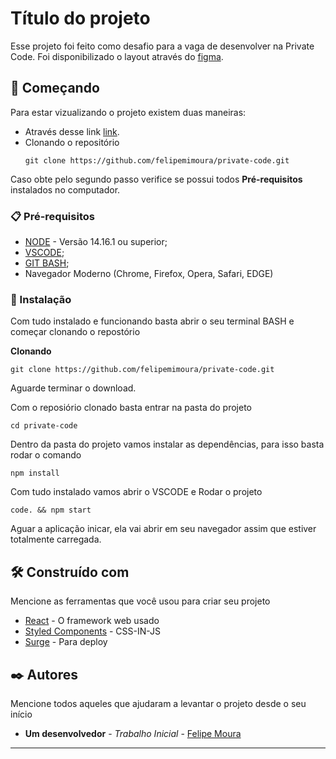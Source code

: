 # Título do projeto

Esse projeto foi feito como desafio para a vaga de desenvolver na Private Code. Foi disponibilizado o layout através do [figma](https://www.figma.com/file/vGicgynqlLBlquaHVk5yIr/Challenge-2021?node-id=0%3A1).


## 🚀 Começando

Para estar vizualizando o projeto existem duas maneiras:
- Através desse link [link](http://gentle-tooth.surge.sh/).
- Clonando o repositório 
    ```
    git clone https://github.com/felipemimoura/private-code.git
    ```

Caso obte pelo segundo passo verifice se possui todos  **Pré-requisitos** instalados no computador.

### 📋 Pré-requisitos
- [NODE](https://nodejs.org/en/) - Versão 14.16.1 ou superior;
- [VSCODE](https://code.visualstudio.com/);
- [GIT BASH](https://git-scm.com/);
- Navegador Moderno (Chrome, Firefox, Opera, Safari, EDGE)


### 🔧 Instalação

Com tudo instalado e funcionando basta abrir o seu terminal BASH e começar clonando o repostório

<b>Clonando </b>

```
git clone https://github.com/felipemimoura/private-code.git
```
Aguarde terminar o download. <br>

Com o reposiório clonado basta entrar na pasta do projeto

```
cd private-code
```
Dentro da pasta do projeto vamos instalar as dependências, para isso basta rodar o comando 
```
npm install
```
Com tudo instalado vamos abrir o VSCODE e Rodar o projeto

```
code. && npm start
```
Aguar a aplicação inicar, ela vai abrir em seu navegador assim que estiver totalmente carregada.


## 🛠️ Construído com

Mencione as ferramentas que você usou para criar seu projeto

* [React](https://pt-br.reactjs.org//) - O framework web usado
* [Styled Components](https://styled-components.com/) - CSS-IN-JS
* [Surge](https://surge.sh/) - Para deploy

## ✒️ Autores

Mencione todos aqueles que ajudaram a levantar o projeto desde o seu início

* **Um desenvolvedor** - *Trabalho Inicial* - [Felipe Moura](https://github.com/felipemimoura)



---
